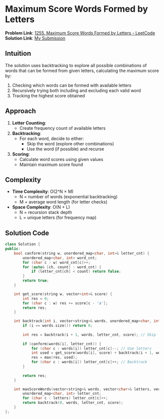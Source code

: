 # Maximum Score Words Formed by Letters

**Problem Link**: [1255. Maximum Score Words Formed by Letters - LeetCode](https://leetcode.com/problems/maximum-score-words-formed-by-letters/)  
**Solution Link**: [My Submission](https://leetcode.com/problems/maximum-score-words-formed-by-letters/submissions/1631078040)

## Intuition
The solution uses backtracking to explore all possible combinations of words that can be formed from given letters, calculating the maximum score by:
1. Checking which words can be formed with available letters
2. Recursively trying both including and excluding each valid word
3. Tracking the highest score obtained

## Approach
1. **Letter Counting**:
   - Create frequency count of available letters
2. **Backtracking**:
   - For each word, decide to either:
     - Skip the word (explore other combinations)
     - Use the word (if possible) and recurse
3. **Scoring**:
   - Calculate word scores using given values
   - Maintain maximum score found

## Complexity
- **Time Complexity**: O(2^N × M)  
  - N = number of words (exponential backtracking)
  - M = average word length (for letter checks)
- **Space Complexity**: O(N + L)  
  - N = recursion stack depth
  - L = unique letters (for frequency map)

## Solution Code
```cpp
class Solution {
public:
    bool canform(string w, unordered_map<char, int>& letter_cnt) {
        unordered_map<char, int> word_cnt;
        for (char c : w) word_cnt[c]++;
        for (auto& [ch, count] : word_cnt) {
            if (letter_cnt[ch] < count) return false;
        }
        return true;
    }

    int get_score(string w, vector<int>& score) {
        int res = 0;
        for (char c : w) res += score[c - 'a'];
        return res;
    }

    int backtrack(int i, vector<string>& words, unordered_map<char, int>& letter_cnt, vector<int>& score) {
        if (i == words.size()) return 0;
        
        int res = backtrack(i + 1, words, letter_cnt, score); // Skip
        
        if (canform(words[i], letter_cnt)) {
            for (char c : words[i]) letter_cnt[c]--; // Use letters
            int used = get_score(words[i], score) + backtrack(i + 1, words, letter_cnt, score);
            res = max(res, used);
            for (char c : words[i]) letter_cnt[c]++; // Backtrack
        }
        
        return res;
    }

    int maxScoreWords(vector<string>& words, vector<char>& letters, vector<int>& score) {
        unordered_map<char, int> letter_cnt;
        for (char c : letters) letter_cnt[c]++;
        return backtrack(0, words, letter_cnt, score);
    }
};
